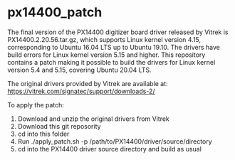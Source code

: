 # px14400_patch

The final version of the PX14400 digitizer board driver released by Vitrek is PX14400.2.20.56.tar.gz, which supports Linux kernel version 4.15, corresponding to Ubuntu 16.04 LTS up to Ubuntu 19.10.  The drivers have build errors for Linux kernel version 5.15 and higher.  This repository contains a patch making it possible to build the drivers for Linux kernel version 5.4 and 5.15, covering Ubuntu 20.04 LTS.

The original drivers provided by Vitrek are available at: https://vitrek.com/signatec/support/downloads-2/  

To apply the patch:

1. Download and unzip the original drivers from Vitrek
2. Download this git reposority
3. cd into this folder
4. Run ./apply_patch.sh -p /path/to/PX14400/driver/source/directory
5. cd into the PX14400 driver source directory and build as usual
